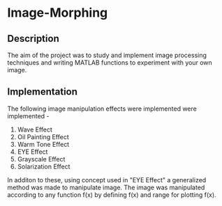 # Image-Morphing

## Description

The aim of the project was to study and implement image processing techniques and writing MATLAB functions to experiment with your own image.

## Implementation 

The following image manipulation effects were implemented were implemented - 

1.  Wave Effect
2.  Oil Painting Effect
3.  Warm Tone Effect
4.  EYE Effect
5.  Grayscale Effect
6.  Solarization Effect

In additon to these, using concept used in "EYE Effect" a generalized method was made to manipulate image. The image was manipulated according to any function f(x) by defining f(x) and range for plotting f(x).

